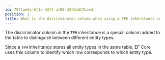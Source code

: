 ```yaml
---
id: 7971ae5a-6f3a-43f4-af80-d3f6dd17baed
position: 1
title: What is the discriminator column when using a TPH inheritance in EF Core?
---
```


The discriminator column in the `TPH` inheritance is a special column added to the table to distinguish between different entity types.

Since a `TPH` inheritance stores all entity types in the same table, EF Core uses this column to identify which row corresponds to which entity type.